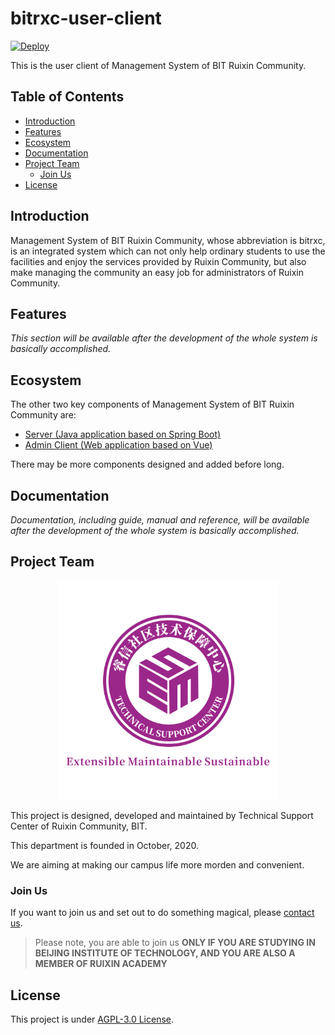 # bitrxc-user-client

[![Deploy](https://github.com/bitrxc/bitrxc-user-client/actions/workflows/deploy.yml/badge.svg)](https://github.com/bitrxc/bitrxc-user-client/actions/workflows/deploy.yml)

This is the user client of Management System of BIT Ruixin Community.

## Table of Contents

- [Introduction](https://github.com/bitrxc/bitrxc-user-client#introduction)
- [Features](https://github.com/bitrxc/bitrxc-user-client#features)
- [Ecosystem](https://github.com/bitrxc/bitrxc-user-client#ecosystem)
- [Documentation](https://github.com/bitrxc/bitrxc-user-client#documentation)
- [Project Team](https://github.com/bitrxc/bitrxc-user-client#project-team)
  - [Join Us](https://github.com/bitrxc/bitrxc-user-client#join-us)
- [License](https://github.com/bitrxc/bitrxc-user-client#license)

## Introduction

Management System of BIT Ruixin Community, whose abbreviation is bitrxc, is an integrated system which can not only help ordinary students to use the facilities and enjoy the services provided by Ruixin Community, but also make managing the community an easy job for administrators of Ruixin Community.

## Features

*This section will be available after the development of the whole system is basically accomplished.*

## Ecosystem

The other two key components of Management System of BIT Ruixin Community are:

- [Server (Java application based on Spring Boot)](https://github.com/bitrxc/bitrxc-server)
- [Admin Client (Web application based on Vue)](https://github.com/bitrxc/bitrxc-admin-client)

There may be more components designed and added before long.

## Documentation

*Documentation, including guide, manual and reference, will be available after the development of the whole system is basically accomplished.*

## Project Team

<p align="center">
  <a href="https://tsc.bitrxc.com/">
  	<img src="https://github.com/Hyperzsb/Hyperzsb/raw/master/images/github/bitrxc/tsc-logo-transparent.png" alt="LOGO of Technical Support Center of Ruixin Community" width="350" />
  </a>
</p>


This project is designed, developed and maintained by Technical Support Center of Ruixin Community, BIT.

This department is founded in October, 2020.

We are aiming at making our campus life more morden and convenient.

### Join Us

If you want to join us and set out to do something magical, please [contact us](mailto:bitrxctsc@outlook.com).

> Please note, you are able to join us **ONLY IF YOU ARE STUDYING IN BEIJING INSTITUTE OF TECHNOLOGY, AND YOU ARE ALSO A MEMBER OF RUIXIN ACADEMY**

## License

This project is under [AGPL-3.0 License](https://github.com/bitrxc/bitrxc-user-client/blob/master/LICENSE).
